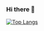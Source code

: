 ### Hi there 👋
[![Top Langs](https://github-readme-stats.vercel.app/api/top-langs/?username=Takkar-915&hide=Roff,Jupyter%20Notebook)](https://github.com/Takkar-915/github-readme-stats)



<!--
**Takkar-915/Takkar-915** is a ✨ _special_ ✨ repository because its `README.md` (this file) appears on your GitHub profile.

Here are some ideas to get you started:

- 🔭 I’m currently working on ...
- 🌱 I’m currently learning ...
- 👯 I’m looking to collaborate on ...
- 🤔 I’m looking for help with ...
- 💬 Ask me about ...
- 📫 How to reach me: ...
- 😄 Pronouns: ...
- ⚡ Fun fact: ...
-->
